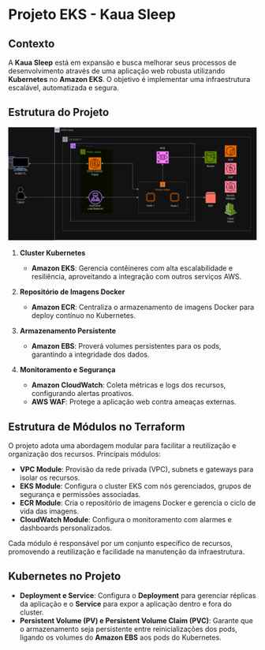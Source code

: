 # Projeto EKS - Kaua Sleep

## Contexto

A **Kaua Sleep** está em expansão e busca melhorar seus processos de desenvolvimento através de uma aplicação web robusta utilizando **Kubernetes** no **Amazon EKS**. O objetivo é implementar uma infraestrutura escalável, automatizada e segura.

## Estrutura do Projeto

![Diagrama do Projeto](./images/Diagrama_do_projeto.png)

1. **Cluster Kubernetes**
   - **Amazon EKS**: Gerencia contêineres com alta escalabilidade e resiliência, aproveitando a integração com outros serviços AWS.
   
2. **Repositório de Imagens Docker**
   - **Amazon ECR**: Centraliza o armazenamento de imagens Docker para deploy contínuo no Kubernetes.

3. **Armazenamento Persistente**
   - **Amazon EBS**: Proverá volumes persistentes para os pods, garantindo a integridade dos dados.

4. **Monitoramento e Segurança**
   - **Amazon CloudWatch**: Coleta métricas e logs dos recursos, configurando alertas proativos.
   - **AWS WAF**: Protege a aplicação web contra ameaças externas.

## Estrutura de Módulos no Terraform

O projeto adota uma abordagem modular para facilitar a reutilização e organização dos recursos. Principais módulos:

- **VPC Module**: Provisão da rede privada (VPC), subnets e gateways para isolar os recursos.
- **EKS Module**: Configura o cluster EKS com nós gerenciados, grupos de segurança e permissões associadas.
- **ECR Module**: Cria o repositório de imagens Docker e gerencia o ciclo de vida das imagens.
- **CloudWatch Module**: Configura o monitoramento com alarmes e dashboards personalizados.

Cada módulo é responsável por um conjunto específico de recursos, promovendo a reutilização e facilidade na manutenção da infraestrutura.

## Kubernetes no Projeto

- **Deployment e Service**: Configura o **Deployment** para gerenciar réplicas da aplicação e o **Service** para expor a aplicação dentro e fora do cluster.
- **Persistent Volume (PV) e Persistent Volume Claim (PVC)**: Garante que o armazenamento seja persistente entre reinicializações dos pods, ligando os volumes do **Amazon EBS** aos pods do Kubernetes.